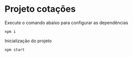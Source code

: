 # Projeto cotações

Execute o comando abaixo para configurar as dependências

`npm i`

Inicialização do projeto

`npm start`
